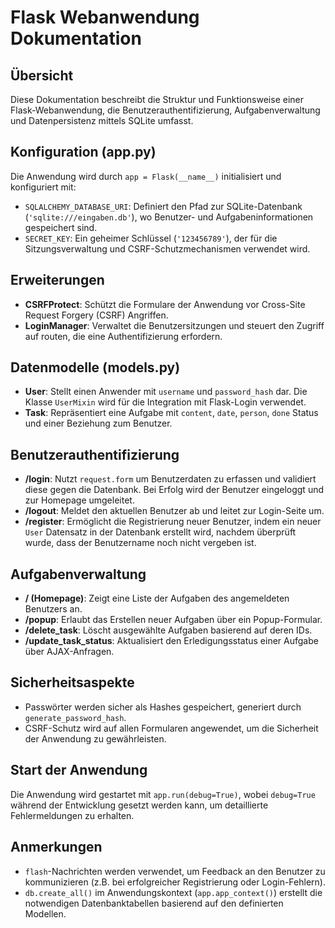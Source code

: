 
# Flask Webanwendung Dokumentation

## Übersicht
Diese Dokumentation beschreibt die Struktur und Funktionsweise einer Flask-Webanwendung, die Benutzerauthentifizierung, Aufgabenverwaltung und Datenpersistenz mittels SQLite umfasst.

## Konfiguration (app.py)
Die Anwendung wird durch `app = Flask(__name__)` initialisiert und konfiguriert mit:
- `SQLALCHEMY_DATABASE_URI`: Definiert den Pfad zur SQLite-Datenbank (`'sqlite:///eingaben.db'`), wo Benutzer- und Aufgabeninformationen gespeichert sind.
- `SECRET_KEY`: Ein geheimer Schlüssel (`'123456789'`), der für die Sitzungsverwaltung und CSRF-Schutzmechanismen verwendet wird.

## Erweiterungen
- **CSRFProtect**: Schützt die Formulare der Anwendung vor Cross-Site Request Forgery (CSRF) Angriffen.
- **LoginManager**: Verwaltet die Benutzersitzungen und steuert den Zugriff auf routen, die eine Authentifizierung erfordern.

## Datenmodelle (models.py)
- **User**: Stellt einen Anwender mit `username` und `password_hash` dar. Die Klasse `UserMixin` wird für die Integration mit Flask-Login verwendet.
- **Task**: Repräsentiert eine Aufgabe mit `content`, `date`, `person`, `done` Status und einer Beziehung zum Benutzer.

## Benutzerauthentifizierung
- **/login**: Nutzt `request.form` um Benutzerdaten zu erfassen und validiert diese gegen die Datenbank. Bei Erfolg wird der Benutzer eingeloggt und zur Homepage umgeleitet.
- **/logout**: Meldet den aktuellen Benutzer ab und leitet zur Login-Seite um.
- **/register**: Ermöglicht die Registrierung neuer Benutzer, indem ein neuer `User` Datensatz in der Datenbank erstellt wird, nachdem überprüft wurde, dass der Benutzername noch nicht vergeben ist.

## Aufgabenverwaltung
- **/ (Homepage)**: Zeigt eine Liste der Aufgaben des angemeldeten Benutzers an.
- **/popup**: Erlaubt das Erstellen neuer Aufgaben über ein Popup-Formular.
- **/delete_task**: Löscht ausgewählte Aufgaben basierend auf deren IDs.
- **/update_task_status**: Aktualisiert den Erledigungsstatus einer Aufgabe über AJAX-Anfragen.

## Sicherheitsaspekte
- Passwörter werden sicher als Hashes gespeichert, generiert durch `generate_password_hash`.
- CSRF-Schutz wird auf allen Formularen angewendet, um die Sicherheit der Anwendung zu gewährleisten.

## Start der Anwendung
Die Anwendung wird gestartet mit `app.run(debug=True)`, wobei `debug=True` während der Entwicklung gesetzt werden kann, um detaillierte Fehlermeldungen zu erhalten.

## Anmerkungen
- `flash`-Nachrichten werden verwendet, um Feedback an den Benutzer zu kommunizieren (z.B. bei erfolgreicher Registrierung oder Login-Fehlern).
- `db.create_all()` im Anwendungskontext (`app.app_context()`) erstellt die notwendigen Datenbanktabellen basierend auf den definierten Modellen.
